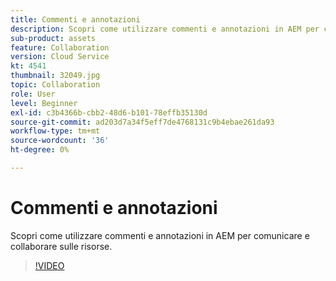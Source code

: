 ```yaml
---
title: Commenti e annotazioni
description: Scopri come utilizzare commenti e annotazioni in AEM per comunicare e collaborare sulle risorse.
sub-product: assets
feature: Collaboration
version: Cloud Service
kt: 4541
thumbnail: 32049.jpg
topic: Collaboration
role: User
level: Beginner
exl-id: c3b4366b-cbb2-48d6-b101-78effb35130d
source-git-commit: ad203d7a34f5eff7de4768131c9b4ebae261da93
workflow-type: tm+mt
source-wordcount: '36'
ht-degree: 0%

---
```


# Commenti e annotazioni

Scopri come utilizzare commenti e annotazioni in AEM per comunicare e collaborare sulle risorse.

>[!VIDEO](https://video.tv.adobe.com/v/32049/?quality=12&learn=on&hidetitle=true)

